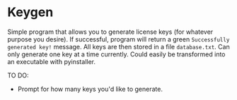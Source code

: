 # Keygen

Simple program that allows you to generate license keys (for whatever purpose you desire). If successful, program will return a green `Successfully generated key!` message. All keys are then stored in a file `database.txt`. Can only generate one key at a time currently. Could easily be transformed into an executable with pyinstaller.

TO DO:
- Prompt for how many keys you'd like to generate.
